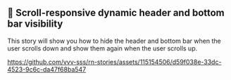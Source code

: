 ## 🚀 Scroll-responsive dynamic header and bottom bar visibility

This story will show you how to hide the header and bottom bar when the user scrolls down and show them again when the user scrolls up.

https://github.com/vvv-sss/rn-stories/assets/115154506/d59f038e-33dc-4523-9c6c-da47f68ba547
